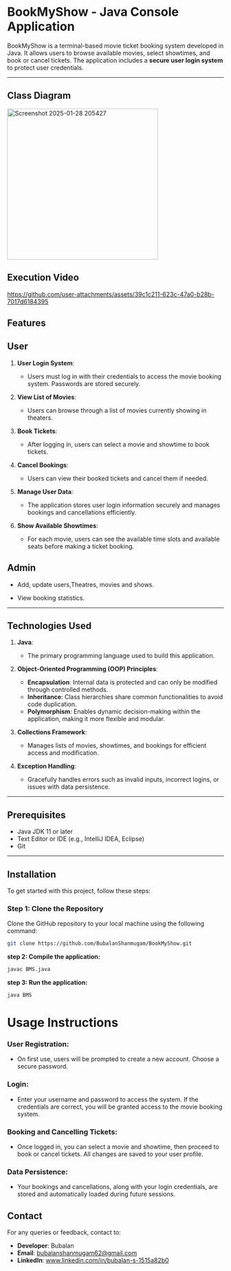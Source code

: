 # BookMyShow - Java Console Application

BookMyShow is a terminal-based movie ticket booking system developed in Java. It allows users to browse available movies, select showtimes, and book or cancel tickets. The application includes a **secure user login system** to protect user credentials.

---

## **Class Diagram**

<img width="351" alt="Screenshot 2025-01-28 205427" src="https://github.com/user-attachments/assets/aeca5f5a-77df-445f-a8b5-499ce1cb4e92" />

## **Execution Video**

https://github.com/user-attachments/assets/39c1c211-623c-47a0-b28b-7017d6184395


## Features

## **User**
1. **User Login System**:  
   - Users must log in with their credentials to access the movie booking system. Passwords are stored securely.

2. **View List of Movies**:  
   - Users can browse through a list of movies currently showing in theaters.

3. **Book Tickets**:  
   - After logging in, users can select a movie and showtime to book tickets.

4. **Cancel Bookings**:  
   - Users can view their booked tickets and cancel them if needed.

5. **Manage User Data**:  
   - The application stores user login information securely and manages bookings and cancellations efficiently.

6. **Show Available Showtimes**:  
   - For each movie, users can see the available time slots and available seats before making a ticket booking.


## **Admin**

- Add, update users,Theatres, movies and shows.

- View booking statistics.

---

## Technologies Used

1. **Java**:  
   - The primary programming language used to build this application.

2. **Object-Oriented Programming (OOP) Principles**:  
   - **Encapsulation**: Internal data is protected and can only be modified through controlled methods.  
   - **Inheritance**: Class hierarchies share common functionalities to avoid code duplication.  
   - **Polymorphism**: Enables dynamic decision-making within the application, making it more flexible and modular.

3. **Collections Framework**:  
   - Manages lists of movies, showtimes, and bookings for efficient access and modification.

4. **Exception Handling**:  
   - Gracefully handles errors such as invalid inputs, incorrect logins, or issues with data persistence.
---

## **Prerequisites**

- Java JDK 11 or later
- Text Editor or IDE (e.g., IntelliJ IDEA, Eclipse)
- Git

---

## Installation

To get started with this project, follow these steps:

### Step 1: Clone the Repository

Clone the GitHub repository to your local machine using the following command:

```bash
git clone https://github.com/BubalanShanmugam/BookMyShow.git
```
**step 2: Compile the application:**
```bash
javac BMS.java
```
**step 3:  Run the application:**
```bash   
java BMS
```

# **Usage Instructions**

### **User Registration**:
- On first use, users will be prompted to create a new account. Choose a secure password.

### **Login**:
- Enter your username and password to access the system. If the credentials are correct, you will be granted access to the movie booking system.

### **Booking and Cancelling Tickets**:
- Once logged in, you can select a movie and showtime, then proceed to book or cancel tickets. All changes are saved to your user profile.

### **Data Persistence**:
- Your bookings and cancellations, along with your login credentials, are stored and automatically loaded during future sessions.

## **Contact**

For any queries or feedback, contact to:

- **Developer**: Bubalan 
- **Email**: bubalanshanmugam62@gmail.com
- **LinkedIn**: www.linkedin.com/in/bubalan-s-1515a82b0







